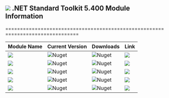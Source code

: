 ## <img src="https://github.com/Wagnerp/Krypton-NET-Version-Dashboard/blob/master/Assets/Icons/PNG/Square%20Design%2064%20x%2064%20New%20Green.png" /> .NET Standard Toolkit 5.400 Module Information

===============================================================================

| Module Name | Current Version | Downloads | Link |
|---|---|---|---|
| <img src="https://img.shields.io/badge/Module-Core-orange.svg" /> | ![Nuget](https://img.shields.io/nuget/v/KryptonToolkitSuite5400CoreModule) | ![Nuget](https://img.shields.io/nuget/dt/KryptonToolkitSuite5400CoreModule?color=brightgreen) |  <a href="https://www.nuget.org/packages/KryptonToolkitSuite5400CoreModule/"><img src="https://img.shields.io/badge/Download-Link-9cf.svg" /></a> |
| <img src="https://img.shields.io/badge/Module-Docking-orange.svg" /> | ![Nuget](https://img.shields.io/nuget/v/KryptonToolkitSuite5400DockingModule) | ![Nuget](https://img.shields.io/nuget/dt/KryptonToolkitSuite5400DockingModule?color=brightgreen) |  <a href="https://www.nuget.org/packages/KryptonToolkitSuite5400DockingModule/"><img src="https://img.shields.io/badge/Download-Link-9cf.svg" /></a> |
| <img src="https://img.shields.io/badge/Module-Navigator-orange.svg" /> | ![Nuget](https://img.shields.io/nuget/v/KryptonToolkitSuite5400NavigatorModule) | ![Nuget](https://img.shields.io/nuget/dt/KryptonToolkitSuite5400NavigatorModule?color=brightgreen) |  <a href="https://www.nuget.org/packages/KryptonToolkitSuite5400NavigatorModule/"><img src="https://img.shields.io/badge/Download-Link-9cf.svg" /></a> |
| <img src="https://img.shields.io/badge/Module-Ribbon-orange.svg" /> | ![Nuget](https://img.shields.io/nuget/v/KryptonToolkitSuite5400RibbonModule) | ![Nuget](https://img.shields.io/nuget/dt/KryptonToolkitSuite5400RibbonModule?color=brightgreen) |  <a href="https://www.nuget.org/packages/KryptonToolkitSuite5400RibbonModule/"><img src="https://img.shields.io/badge/Download-Link-9cf.svg" /></a> |
| <img src="https://img.shields.io/badge/Module-Workspace-orange.svg" /> | ![Nuget](https://img.shields.io/nuget/v/KryptonToolkitSuite5400WorkspaceModule) | ![Nuget](https://img.shields.io/nuget/dt/KryptonToolkitSuite5400WorkspaceModule?color=brightgreen) |  <a href="https://www.nuget.org/packages/KryptonToolkitSuite5400WorkspaceModule/"><img src="https://img.shields.io/badge/Download-Link-9cf.svg" /></a> |
